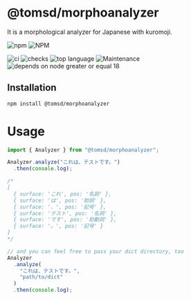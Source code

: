 # @tomsd/morphoanalyzer

It is a morphological analyzer for Japanese with kuromoji.

![npm](https://img.shields.io/npm/v/@tomsd/morphoanalyzer?style=for-the-badge&logo=npm)
![NPM](https://img.shields.io/npm/l/@tomsd/morphoanalyzer?style=for-the-badge&logo=npm)

![ci](https://img.shields.io/github/actions/workflow/status/tomsdoo/morphoanalyzer/ci.yml?style=social&logo=github)
![checks](https://img.shields.io/github/check-runs/tomsdoo/morphoanalyzer/main?style=social&logo=github)
![top language](https://img.shields.io/github/languages/top/tomsdoo/morphoanalyzer?style=social&logo=typescript)
![Maintenance](https://img.shields.io/maintenance/yes/2025?style=social&logo=github)
![depends on node greater or equal 18](https://img.shields.io/badge/node.js-%3E%3D%2018-lightyellow?style=social&logo=nodedotjs)


## Installation
``` sh
npm install @tomsd/morphoanalyzer
```

# Usage

``` typescript
import { Analyzer } from "@tomsd/morphoanalyzer";

Analyzer.analyze("これは、テストです。")
  .then(console.log);

/*
[
  { surface: 'これ', pos: '名詞' },
  { surface: 'は', pos: '助詞' },
  { surface: '、', pos: '記号' },
  { surface: 'テスト', pos: '名詞' },
  { surface: 'です', pos: '助動詞' },
  { surface: '。', pos: '記号' }
]
*/

// and you can feel free to pass your dict directory, too
Analyzer
  .analyze(
    "これは、テストです。",
    "path/to/dict"
  )
  .then(console.log);

```
